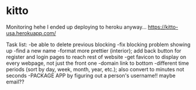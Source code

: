 # kitto
Monitoring hehe
I ended up deploying to heroku anyway... 
https://kitto-usa.herokuapp.com/

Task list:
-be able to delete previous blocking
-fix blocking problem showing up 
-find a new name
-format more prettier (interior); add back button for register and login pages to reach rest of website
-get favicon to display on every webpage, not just the front one
-domain link to bottom 
-different time periods (sort by day, week, month, year, etc.); also convert to minutes not seconds
-PACKAGE APP by figuring out a person's username!! maybe email?? 
